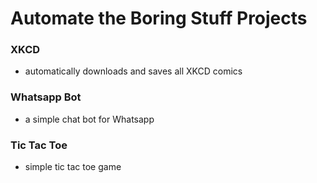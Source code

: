 # Automate the Boring Stuff Projects

### XKCD
- automatically downloads and saves all XKCD comics

### Whatsapp Bot
- a simple chat bot for Whatsapp

### Tic Tac Toe
- simple tic tac toe game
